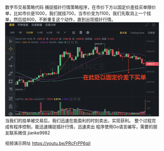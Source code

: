 数字币交易策略代码
捕捉插针行情策略程序，在市价下方以固定价差挂买单限价单，比如市价是1000，我们就挂700，当市价变为1100，我们先取消上一个挂单，然后挂800，不断重复这个动作，直到出现插针行情。
![avatar](https://github.com/ninki51/btcTrade/blob/main/%E6%B4%BC%E5%9C%B0%E7%AD%96%E7%95%A51_1.png)
当我们的挂单被交易后，我们迅速在能盈利的时刻卖出，实现获利。
整个过程完成有程序控制，能迅速捕捉插针行情，迅速卖出
程序使用Go语言编写，需要的朋友联系微信 jianke9982

视频演示网址 https://youtu.be/PRcFrPP6qjI
